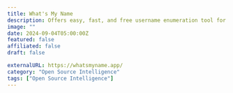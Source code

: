 ```yaml
---
title: What's My Name
description: Offers easy, fast, and free username enumeration tool for discovering online user names.
image: ""
date: 2024-09-04T05:00:00Z
featured: false
affiliated: false
draft: false

externalURL: https://whatsmyname.app/
category: "Open Source Intelligence"
tags: ["Open Source Intelligence"]
---
```

